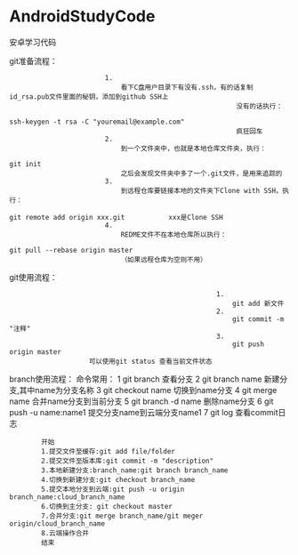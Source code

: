 # AndroidStudyCode
安卓学习代码


git准备流程：

							1.
								看下C盘用户目录下有没有.ssh，有的话复制id_rsa.pub文件里面的秘钥，添加到github SSH上
															 没有的话执行：
																		ssh-keygen -t rsa -C "youremail@example.com"
															 疯狂回车
							2.
								到一个文件夹中，也就是本地仓库文件夹，执行：
																		git init
								之后会发现文件夹中多了一个.git文件，是用来追踪的
							3.
								到远程仓库要链接本地的文件夹下Clone with SSH，执行：
																		git remote add origin xxx.git 			xxx是Clone SSH
							4.
								REDME文件不在本地仓库所以执行：
																		git pull --rebase origin master
								（如果远程仓库为空则不用）
							
							
git使用流程：
							
														1.
															git add 新文件
														2.
															git commit -m "注释"
														3.
															git push origin master
						可以使用git status 查看当前文件状态
							
							
branch使用流程：
		命令常用：
			1	git branch	查看分支
			2	git branch name	新建分支,其中name为分支名称
			3	git checkout name	切换到name分支
			4	git merge name	合并name分支到当前分支
			5	git branch -d name	删除name分支
			6	git push -u name:name1	提交分支name到云端分支name1
			7	git log	查看commit日志
			
			
			开始
			1.提交文件至缓存:git add file/folder
			2.提交文件至版本库:git commit -m "description"
			3.本地新建分支:branch_name:git branch branch_name
			4.切换到新建分支:git checkout branch_name
			5.提交本地分支到云端:git push -u origin branch_name:cloud_branch_name
			6.切换到主分支: git checkout master
			7.合并分支:git merge branch_name/git meger origin/cloud_branch_name
			8.云端操作合并
			结束
			
			
			
			
			
			
			
			
			
			
			
			
			
			
			
			
			
			
			
			
			
	

